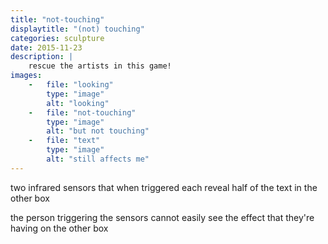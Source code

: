 ```yaml
---
title: "not-touching"
displaytitle: "(not) touching"
categories: sculpture
date: 2015-11-23
description: |
    rescue the artists in this game!
images:
    -   file: "looking"
        type: "image"
        alt: "looking"
    -   file: "not-touching"
        type: "image"
        alt: "but not touching"
    -   file: "text"
        type: "image"
        alt: "still affects me"
---
```

two infrared sensors that when triggered each reveal half of the text
in the other box

the person triggering the sensors cannot easily see the effect
that they're having on the other box